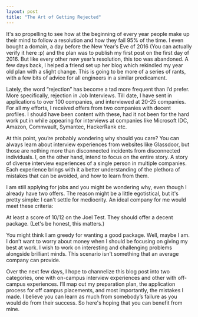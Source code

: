 ```yaml
---
layout: post
title: "The Art of Getting Rejected"
---
```

It's so propelling to see how at the beginning of every year people make up their mind to follow a resolution and how they fail 95% of the time. I even bought a domain, a day before the New Year’s Eve of 2016 (You can actually verify it here :p) and the plan was to publish my first post on the first day of 2016.  But like every other new year’s resolution, this too was abandoned. A few days back, I helped a friend set up her blog which rekindled my year old plan with a slight change. This is going to be more of a series of rants, with a few bits of advice for all engineers in a similar predicament.

Lately, the word “rejection” has become a tad more frequent than I’d prefer.  More specifically, rejection in Job Interviews. Till date, I have sent in applications to over 100 companies, and interviewed at 20-25 companies. For all my efforts, I received offers from two companies with decent profiles. I should have been content with these, had it not been for the hard work put in while appearing for interviews at companies like Microsoft IDC, Amazon, Commvault, Symantec, HackerRank etc.

At this point, you’re probably wondering why should you care? You can always learn about interview experiences from websites like Glassdoor, but those are nothing more than disconnected incidents from disconnected individuals. I, on the other hand, intend to focus on the entire story. A story of diverse interview experiences of a single person in multiple companies. Each experience brings with it a better understanding of the plethora of mistakes that can be avoided, and how to learn from them.

I am still applying for jobs and you might be wondering why, even though I already have two offers. The reason might be a little egotistical, but it's pretty simple: I can't settle for mediocrity. An ideal company for me would meet these criteria:

At least a score of 10/12 on the Joel Test.
They should offer a decent package. (Let's be honest, this matters.) 

You might think I am greedy for wanting a good package. Well, maybe I am. I don’t want to worry about money when I should be focusing on giving my best at work. I wish to work on interesting and challenging problems alongside brilliant minds. This scenario isn't something that an average company can provide. 

Over the next few days, I hope to channelize this blog post into two categories, one with on-campus interview experiences and other with off-campus experiences. I’ll map out my preparation plan, the application process for off campus placements, and most importantly, the mistakes I made. I believe you can learn as much from somebody’s failure as you would do from their success. So here's hoping that you can benefit from mine. 

